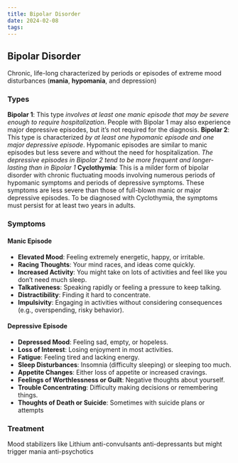 ```yaml
---
title: Bipolar Disorder
date: 2024-02-08
tags:
---
```

## Bipolar Disorder
Chronic, life-long 
characterized by periods or episodes of extreme mood disturbances (**mania**, **hypomania**, and depression)

### Types 
**Bipolar 1**: This type *involves at least one manic episode that may be severe enough to require hospitalization*. People with Bipolar 1 may also experience major depressive episodes, but it’s not required for the diagnosis.
**Bipolar 2**: This type is characterized *by at least one hypomanic episode and one major depressive episode*. Hypomanic episodes are similar to manic episodes but less severe and without the need for hospitalization. *The depressive episodes in Bipolar 2 tend to be more frequent and longer-lasting than in Bipolar 1*
**Cyclothymia**: This is a milder form of bipolar disorder with chronic fluctuating moods involving numerous periods of hypomanic symptoms and periods of depressive symptoms. These symptoms are less severe than those of full-blown manic or major depressive episodes. To be diagnosed with Cyclothymia, the symptoms must persist for at least two years in adults.
### Symptoms
#### Manic Episode
- **Elevated Mood**: Feeling extremely energetic, happy, or irritable.
- **Racing Thoughts**: Your mind races, and ideas come quickly.
- **Increased Activity**: You might take on lots of activities and feel like you don’t need much sleep.
- **Talkativeness**: Speaking rapidly or feeling a pressure to keep talking.
- **Distractibility**: Finding it hard to concentrate.
- **Impulsivity**: Engaging in activities without considering consequences (e.g., overspending, risky behavior).
#### Depressive Episode
- **Depressed Mood**: Feeling sad, empty, or hopeless.
- **Loss of Interest**: Losing enjoyment in most activities.
- **Fatigue**: Feeling tired and lacking energy.
- **Sleep Disturbances**: Insomnia (difficulty sleeping) or sleeping too much.
- **Appetite Changes**: Either loss of appetite or increased cravings.
- **Feelings of Worthlessness or Guilt**: Negative thoughts about yourself.
- **Trouble Concentrating**: Difficulty making decisions or remembering things.
- **Thoughts of Death or Suicide**: Sometimes with suicide plans or attempts

### Treatment
Mood stabilizers like Lithium
anti-convulsants
anti-depressants but might trigger mania 
anti-psychotics

